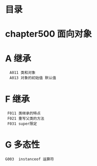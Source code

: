 # 目录


# chapter500 面向对象 



# A 继承    
      A011 类和对象
      A013 对象的初始值 默认值 


# F 继承    
    
     F011 类继承的特点 
     F021 重写父类的方法 
     F031 super限定
     
      
# G 多态性


    G003  instanceof 运算符